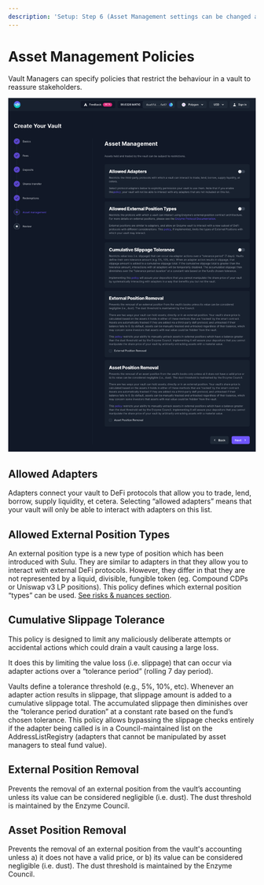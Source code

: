 ```yaml
---
description: 'Setup: Step 6 (Asset Management settings can be changed after creation)'
---
```


# Asset Management Policies

Vault Managers can specify policies that restrict the behaviour in a vault to reassure stakeholders.&#x20;

![](<../../.gitbook/assets/image (38).png>)

## **Allowed Adapters**

Adapters connect your vault to DeFi protocols that allow you to trade, lend, borrow, supply liquidity, et cetera. Selecting “allowed adapters” means that your vault will only be able to interact with adapters on this list.&#x20;

## Allowed External Position Types

An external position type is a new type of position which has been introduced with Sulu. They are similar to adapters in that they allow you to interact with external DeFi protocols. However, they differ in that they are not represented by a liquid, divisible, fungible token (eg. Compound CDPs or Uniswap v3 LP positions). This policy defines which external position “types” can be used. [See risks & nuances section](https://userdocs.enzyme.finance/risks).

## **Cumulative Slippage Tolerance**

This policy is designed to limit any maliciously deliberate attempts or accidental actions which could drain a vault causing a large loss.&#x20;

It does this by limiting the value loss (i.e. slippage) that can occur via adapter actions over a “tolerance period” (rolling 7 day period).&#x20;

Vaults define a tolerance threshold (e.g., 5%, 10%, etc). Whenever an adapter action results in slippage, that slippage amount is added to a cumulative slippage total. The accumulated slippage then diminishes over the “tolerance period duration” at a constant rate based on the fund’s chosen tolerance. This policy allows bypassing the slippage checks entirely if the adapter being called is in a Council-maintained list on the AddressListRegistry (adapters that cannot be manipulated by asset managers to steal fund value).&#x20;

## External Position Removal

Prevents the removal of an external position from the vault’s accounting unless its value can be considered negligible (i.e. dust). The dust threshold is maintained by the Enzyme Council.&#x20;

## Asset Position Removal

Prevents the removal of an external position from the vault's accounting unless a) it does not have a valid price, or b) its value can be considered negligible (i.e. dust). The dust threshold is maintained by the Enzyme Council.
